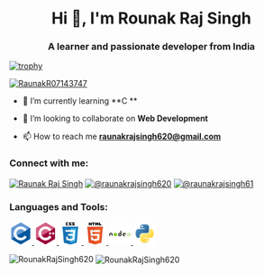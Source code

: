 <h1 align="center">Hi 👋, I'm Rounak Raj Singh</h1>
<h3 align="center">A learner and passionate developer from India</h3>

[![trophy](https://github-profile-trophy.vercel.app/?username=RounakRajSingh&theme=discord)](https://github.com/ryo-ma/github-profile-trophy)
<p align="left"> <a href="(https://twitter.com/RaunakR07143747)" target="blank"><img src="https://img.shields.io/twitter/follow/RaunakR07143747?logo=twitter&style=for-the-badge" alt="RaunakR07143747" /></a> </p>

- 🌱 I’m currently learning **C **

- 👯 I’m looking to collaborate on **Web Development**

- 📫 How to reach me **raunakrajsingh620@gmail.com**

<h3 align="left">Connect with me:</h3>
<p align="left">
<a href="https://twitter.com/RaunakR07143747" target="blank"><img align="center" src="https://raw.githubusercontent.com/rahuldkjain/github-profile-readme-generator/master/src/images/icons/Social/twitter.svg" alt="Raunak Raj Singh" height="30" width="40" /></a>
<a href="https://www.instagram.com/raunakrajsingh620/" target="blank"><img align="center" src="https://raw.githubusercontent.com/rahuldkjain/github-profile-readme-generator/master/src/images/icons/Social/instagram.svg" alt="@raunakrajsingh620" height="30" width="40" /></a>
<a href="https://www.hackerrank.com/raunakrajsingh61" target="blank"><img align="center" src="https://raw.githubusercontent.com/rahuldkjain/github-profile-readme-generator/master/src/images/icons/Social/hackerrank.svg" alt="@raunakrajsingh61" height="30" width="40" /></a>
</p>


<h3 align="left">Languages and Tools:</h3>
<p align="left"> <a href="https://www.cprogramming.com/" target="_blank" rel="noreferrer"> <img src="https://raw.githubusercontent.com/devicons/devicon/master/icons/c/c-original.svg" alt="c" width="40" height="40"/> </a> <a href="https://www.w3schools.com/cpp/" target="_blank" rel="noreferrer"> <img src="https://raw.githubusercontent.com/devicons/devicon/master/icons/cplusplus/cplusplus-original.svg" alt="cplusplus" width="40" height="40"/> </a> <a href="https://www.w3schools.com/css/" target="_blank" rel="noreferrer"> <img src="https://raw.githubusercontent.com/devicons/devicon/master/icons/css3/css3-original-wordmark.svg" alt="css3" width="40" height="40"/> </a> <a href="https://www.w3.org/html/" target="_blank" rel="noreferrer"> <img src="https://raw.githubusercontent.com/devicons/devicon/master/icons/html5/html5-original-wordmark.svg" alt="html5" width="40" height="40"/> </a> <a href="https://nodejs.org" target="_blank" rel="noreferrer"> <img src="https://raw.githubusercontent.com/devicons/devicon/master/icons/nodejs/nodejs-original-wordmark.svg" alt="nodejs" width="40" height="40"/> </a> <a href="https://www.python.org" target="_blank" rel="noreferrer"> <img src="https://raw.githubusercontent.com/devicons/devicon/master/icons/python/python-original.svg" alt="python" width="40" height="40"/> </a> </p>

<p><img align="left" src="https://github-readme-stats.vercel.app/api/top-langs?username=RounakRajSingh620&show_icons=true&locale=en&layout=compact" alt="RounakRajSingh620" /></p>

<p>&nbsp;<img align="center" src="https://github-readme-stats.vercel.app/api?username=RounakRajSingh620&show_icons=true&locale=en" alt="RounakRajSingh620" /></p>

<p><img align="center" src="https://github-readme-streak-stats.herokuapp.com/?user=RounakRajSingh620&" alt="RounakRajSingh620 /></p>
